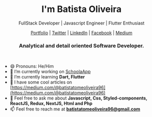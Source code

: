 <p align="center">
    <h1 align="center">I'm Batista Oliveira</h1>
    <p align="center">FullStack Developer | Javascript Engineer | Flutter Enthusiast </p>
 </p>
<p>
          <p align="center">
            <a href="http://batistatony.vercel.app/">Portfolio</a> |
            <a href="https://twitter.com/Batista_tone">Twitter</a> |
            <a href="">LinkedIn</a> |
            <a href="https://web.facebook.com/batista.tone">Facebook</a> |
            <a href="https://medium.com/@batistatomeoliveira96">Medium</a>
        </p>
        <h3 align="center">Analytical and detail oriented Software Developer.</h3>
</p>
    <br />
    
   - 😄 Pronouns: He/Him
   - 🔭 I’m currently working on [SchoolaApp](https://github.com/BatistaTony/Schoola) 
   - 🌱 I’m currently learning **Dart, Flutter** 
   - 📝 I have some cool articles on [https://medium.com/@batistatomeoliveira96](https://medium.com/@batistatomeoliveira96)
   - 💬 Feel free to ask me about **Javascript, Css, Styled-components, ReactJS, Redux, NextJS, Html and Php** 
   - 📫 Feel free to reach me at **batistatomeoliveira96@gmail.com**
